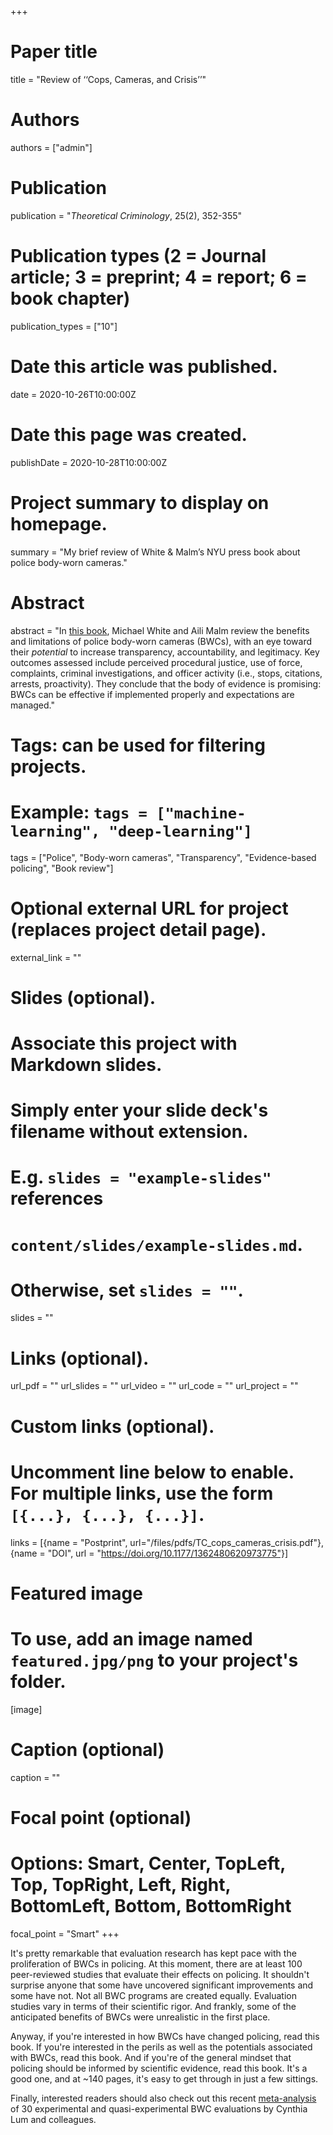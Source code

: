 +++
# Paper title
title = "Review of ‘‘Cops, Cameras, and Crisis’’"

# Authors
authors = ["admin"]

# Publication
publication = "*Theoretical Criminology*, 25(2), 352-355"

# Publication types (2 = Journal article; 3 = preprint; 4 = report; 6 = book chapter)
publication_types = ["10"]

# Date this article was published.
date = 2020-10-26T10:00:00Z

# Date this page was created.
publishDate = 2020-10-28T10:00:00Z

# Project summary to display on homepage.
summary = "My brief review of White & Malm’s NYU press book about police body-worn cameras."

# Abstract
abstract = "In [this book](https://nyupress.org/9781479850150/cops-cameras-and-crisis/), Michael White and Aili Malm review the benefits and limitations of police body-worn cameras (BWCs), with an eye toward their *potential* to increase transparency, accountability, and legitimacy. Key outcomes assessed include perceived procedural justice, use of force, complaints, criminal investigations, and officer activity (i.e., stops, citations, arrests, proactivity). They conclude that the body of evidence is promising: BWCs can be effective if implemented properly and expectations are managed." 

# Tags: can be used for filtering projects.
# Example: `tags = ["machine-learning", "deep-learning"]`
tags = ["Police", "Body-worn cameras", "Transparency", "Evidence-based policing", "Book review"]

# Optional external URL for project (replaces project detail page).
external_link = ""

# Slides (optional).
#   Associate this project with Markdown slides.
#   Simply enter your slide deck's filename without extension.
#   E.g. `slides = "example-slides"` references 
#   `content/slides/example-slides.md`.
#   Otherwise, set `slides = ""`.
slides = ""

# Links (optional).
url_pdf = ""
url_slides = ""
url_video = ""
url_code = ""
url_project = ""

# Custom links (optional).
#   Uncomment line below to enable. For multiple links, use the form `[{...}, {...}, {...}]`.
links = [{name = "Postprint", url="/files/pdfs/TC_cops_cameras_crisis.pdf"}, {name = "DOI", url = "https://doi.org/10.1177/1362480620973775"}]

# Featured image
# To use, add an image named `featured.jpg/png` to your project's folder. 
[image]
  # Caption (optional)
  caption = ""
  
  # Focal point (optional)
  # Options: Smart, Center, TopLeft, Top, TopRight, Left, Right, BottomLeft, Bottom, BottomRight
  focal_point = "Smart"
+++

It's pretty remarkable that evaluation research has kept pace with the proliferation of BWCs in policing. At this moment, there are at least 100 peer-reviewed studies that evaluate their effects on policing. It shouldn't surprise anyone that some have uncovered significant improvements and some have not. Not all BWC programs are created equally. Evaluation studies vary in terms of their scientific rigor. And frankly, some of the anticipated benefits of BWCs were unrealistic in the first place. 

Anyway, if you're interested in how BWCs have changed policing, read this book. If you're interested in the perils as well as the potentials associated with BWCs, read this book. And if you're of the general mindset that policing should be informed by scientific evidence, read this book. It's a good one, and at ~140 pages, it's easy to get through in just a few sittings. 

Finally, interested readers should also check out this recent [meta-analysis](https://onlinelibrary.wiley.com/doi/10.1002/cl2.1112) of 30 experimental and quasi-experimental BWC evaluations by Cynthia Lum and colleagues.